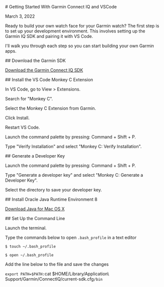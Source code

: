 <section>
# Getting Started With Garmin Connect IQ and VSCode

March 3, 2022

<!-- ![Garmin Connect IQ](https://res.cloudinary.com/dccqw6mij/image/upload/v1646323780/l0signwtigkdpgyfkwfl.png) -->
</section>

<section>
Ready to build your own watch face for your Garmin watch? The first step is to set up your development environment. This involves setting up the Garmin IQ SDK and pairing it with VS Code.

I'll walk you through each step so you can start building your own Garmin apps.

</section>

<section>
## Download the Garmin SDK

[Download the Garmin Connect IQ SDK](https://developer.garmin.com/connect-iq/sdk/)

</section>

<section>
## Install the VS Code Monkey C Extension

In VS Code, go to View > Extensions.

Search for "Monkey C".

Select the Monkey C Extension from Garmin.

Click Install.

Restart VS Code.

Launch the command palette by pressing: Command + Shift + P.

Type "Verify Installation" and select "Monkey C: Verify Installation".

 </section>

 <section>
## Generate a Developer Key

Launch the command palette by pressing: Command + Shift + P.

Type "Generate a developer key" and select "Monkey C: Generate a Developer Key".

Select the directory to save your developer key.

 </section>

 <section>
## Install Oracle Java Runtime Environment 8

[Download Java for Mac OS X](https://java.com/en/download/)

 </section>

 <section>
## Set Up the Command Line

Launch the terminal.

Type the commands below to open `.bash_profile` in a text editor

`$ touch ~/.bash_profile`

`$ open ~/.bash_profile`

Add the line below to the file and save the changes

`export PATH=$PATH:`cat $HOME/Library/Application\ Support/Garmin/ConnectIQ/current-sdk.cfg`/bin`

 </section>

<!-- ## To be continued ... -->
